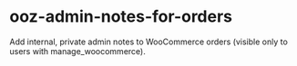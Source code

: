 # ooz-admin-notes-for-orders
Add internal, private admin notes to WooCommerce orders (visible only to users with manage_woocommerce).
